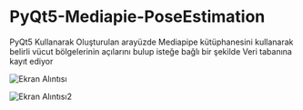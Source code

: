 # PyQt5-Mediapie-PoseEstimation
PyQt5 Kullanarak Oluşturulan arayüzde Mediapipe kütüphanesini kullanarak belirli vücut bölgelerinin açılarını bulup isteğe bağlı bir şekilde Veri tabanına kayıt ediyor

![Ekran Alıntısı](https://user-images.githubusercontent.com/44902732/164945591-c2df7cfa-8135-44a3-bc8d-868a47c4d967.PNG)


![Ekran Alıntısı2](https://user-images.githubusercontent.com/44902732/164945624-e1dccb17-fc48-45dd-b1ce-dadfda85174a.PNG)
